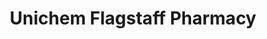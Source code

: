---
title: "Unichem Flagstaff Pharmacy"
url: /hamilton/unichem-flagstaff-pharmacy/
shop: chemist
---
